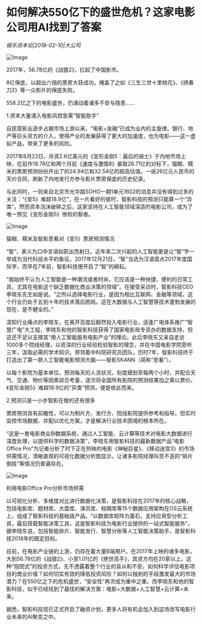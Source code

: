 # 如何解决550亿下的盛世危机？这家电影公司用AI找到了答案

*娱乐资本论|2018-02-10|大公司*

![Image](http://static.ylzbl.com/uploads/ueditor/php/upload/image/20180210/1518235858151355.jpeg)

2017年，56.78亿的《战狼2》，扛起了中国影市。

8亿保底，以超出六倍的票房大获成功，掩盖了之如《三生三世十里桃花》、《绣春刀2》等一众影片的保底失败。

558.2亿之下的电影盛世，仍涌动着诸多不安与隐患……

1.资本大量涌入电影风控急需“智能助手”

自民营影业逐步占据市场上游以来，“电影+金融”已成为业内的主旋律。银行、地产等巨头资方的介入，使得产业的发展获得了更大的加速度，也为电影——这一虚拟产品，带来了更多的风险。

2017年6月23日，斥资2.6亿美元的《变形金刚5：最后的骑士》于内地市场上映，在前作19.78亿和两个月前《速度与激情8》豪取26.71亿的对标下，猫眼、糯米的票房预测纷纷开出了的24.94亿和32.54亿的超高估值。一纸26亿元人民币的天价合同，刷新了内地发行方参与影片票房保底的历史纪录。

与此同时，一则来自北京市光华路SOHO一期1单元1602的消息并没有得到过多的关注：“《变5》难超18.9亿”，在一片看好的彼时，智影科技的预测只能算一个“异类”。然而资本泡沫破碎之后，这家坚持在人工智能领域深造的电影公司，成为了唯一预见《变形金刚5》惨败的智者。

![Image](http://static.ylzbl.com/uploads/ueditor/php/upload/image/20180210/1518235566910035.png)

猫眼、糯米及智影思看对《变5》票房预测情况

“智”，表义为口中言语如箭出而射日。近年来二次兴起的人工智能更是让“智”字一举成为当代科技水平的象征。2017年12月21日，“智”当选为汉语盘点2017年度国际字，而早在7年前，智影科技便开启了“智”的耕耘。

“我始终不认为人工智能是一种潮流或者时尚，它应该是一种快捷、便利的日常工具，尤其在电影这个缺乏数据化商业决策的领域”。在接受采访时，智影科技CEO李晓东先生如是说。“之所以选择电影行业，是因为相比互联网、金融等领域，这个行业仍处于五到十年的技术落后困局。这在大数据与人工智慧等技术蓬勃发展的现在，是不健全的。”

深知行业痛点的李晓东，在离开百度后毅然投入电影行业，适逢广电体系推广“智慧广电”大工程，李晓东和他的智影科技获得了国家电影局专资办的数据支持，但这还不足以支撑其“用人工智能服务电影产业”的理论。此后李晓东又亲自走访1000多个院线经理，以资深的行业经验检验智影的理念，并在中国电影学院旁听三年，汲取必需的学术知识。带领着中科院研究员团队，历时7年，智影科技终于打造出了第一款人工智能电影预测大脑——智影SKANN（简称“思看”）。

以每个影院为基本单位，预测每天的人流状况，刻度细划至每两个小时，并配合天气、交通、物价等因素综合考量，逐次将全国所有影院的预测结果加之乘以票价。《变形金刚5》难超18.9亿的“异类”预测，便是依此而来。

2.预测只是一小步智影在做的还有很多

票房预测具有前瞻性，可以为制片方、发行方、院线影院提供参考和指导。但实时监控市场数据、并配以优化方案，才是解决行业技术困境的根本所在。

“这是一套电影商业BI数据系统，通过人工智能、云计算等技术对电影大数据进行深度处理，以提供科学的数据决策”，李晓东用智影科技的最新数据产品“电影Office Pro”为记者分析了时下正在热映的电影《神秘巨星》、《移动迷宫3》的市场供需情况，清晰直观的可视化数据分析图显示，让诸多影院经理叫苦不迭的“排片倒挂”等情况仍普遍存在。

![Image](http://static.ylzbl.com/uploads/ueditor/php/upload/image/20180210/1518235566130559.png)

利用电影Office Pro分析市场供需

以可视化分析、多维度对比进行数据化决策，是智影科技在2017年的核心战略，包括电影库、题材库、大盘库、演员库、档期库等15个数据应用架构在OS云系统上，组成了智影科技的基础级产品。“以数据库矩阵为基石，支持应用型分析工具，最后搭载智能决策工具，这是智影科技为电影行业提供的一站式智能服务”，据李晓东说，包括智能排片、智能发行、智慧分账等人工智能决策助手，是智影科技2018年的既定目标。

目前，在电影产业链的上游，仍存在着大量B端用户。在2017年上映的诸多电影，大到56.78亿的《战狼2》、小至1.01亿的《绝世高手》，其资方均在20家以上。这种“抱团式”的投资方式，无不透露着整个行业的盲从和不安。如何科学评估电影项目的商业价值？如何切实有效的降低投资风险？如何以独到的手段激发最大的市场潜力？在550亿之下的危机盛世，“安全性”再次成为重中之重。而李晓东和他的智影科技，似乎已经找到了最佳的解决方案：电影+大数据+人工智慧+云计算=未来。

据悉，智影科技现已正式开启了融资计划，更多人将有机会加入到这场改写电影行业未来的AI聚变之中。

